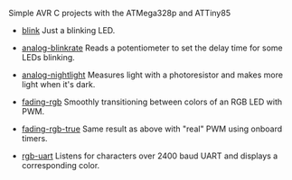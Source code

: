 Simple AVR C projects with the ATMega328p and ATTiny85

* [blink](https://github.com/spro/learning-avrc/tree/master/blink)
  Just a blinking LED.

* [analog-blinkrate](https://github.com/spro/learning-avrc/tree/master/analog-blinkrate)
  Reads a potentiometer to set the delay time for some LEDs blinking.

* [analog-nightlight](https://github.com/spro/learning-avrc/tree/master/analog-nightlight)
  Measures light with a photoresistor and makes more light when it's dark.

* [fading-rgb](https://github.com/spro/learning-avrc/tree/master/fading-rgb)
  Smoothly transitioning between colors of an RGB LED with PWM.

* [fading-rgb-true](https://github.com/spro/learning-avrc/tree/master/fading-rgb-true)
  Same result as above with "real" PWM using onboard timers.

* [rgb-uart](https://github.com/spro/learning-avrc/tree/master/rgb-uart)
  Listens for characters over 2400 baud UART and displays a corresponding color.

